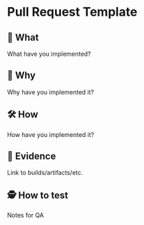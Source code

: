 # Pull Request Template

## 📲 What

What have you implemented?

## 🤔 Why

Why have you implemented it?

## 🛠 How

How have you implemented it?

## 👀 Evidence

Link to builds/artifacts/etc.

## 🕵️ How to test

Notes for QA